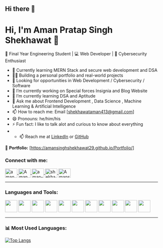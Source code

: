 ## Hi there 👋
# Hi, I'm Aman Pratap Singh Shekhawat 👋

🚀 Final Year Engineering Student | 💻 Web Developer | 🔐 Cybersecurity Enthusiast

- 🌱 Currently learning MERN Stack and secure web development and DSA
- 👨‍💻 Building a personal portfolio and real-world projects
- 💼 Looking for opportunities in Web Development / Cybersecurity / Software
- 🔭 I’m currently working on Special forces Insignia and Blog Website
- 🌱 I’m currently learning DSA and Aptitude
- 💬 Ask me about Frontend Development , Data Science , Machine Learning & Artificial Intelligence
- 📫 How to reach me: Email [shekhawataman413@gmail.com]
- 😄 Pronouns: he/him/his
- ⚡ Fun fact: I like to talk alot and curious to know about everything
- - 📫 Reach me at [LinkedIn](https://www.linkedin.com/in/aman-shekhawat-885414277) or [GitHub](https://github.com/Amansinghshekhawat29)

🔗 **Portfolio:** [https://amansinghshekhawat29.github.io/Portfolio/]  



<h3 align="left">Connect with me:</h3>
<p align="left">
  <a href="https://dev.to/aman_pratapsinghshekhaw" target="blank">
    <img align="center" src="https://raw.githubusercontent.com/rahuldkjain/github-profile-readme-generator/master/src/images/icons/Social/devto.svg" alt="aman_pratapsinghshekhaw" height="30" width="40" />
  </a>
  <a href="https://x.com/AmanSingh_2910?t=wsEY39tmEM4GKnGKzLW33Q&s=08" target="blank">
    <img align="center" src="https://raw.githubusercontent.com/rahuldkjain/github-profile-readme-generator/master/src/images/icons/Social/twitter.svg" alt="AmanSingh_2910" height="30" width="40" />
  </a>
  <a href="https://www.linkedin.com/in/aman-shekhawat-885414277" target="blank">
    <img align="center" src="https://raw.githubusercontent.com/rahuldkjain/github-profile-readme-generator/master/src/images/icons/Social/linked-in-alt.svg" alt="aman-shekhawat" height="30" width="40" />
  </a>
  <a href="https://www.instagram.com/shekhawat_amansingh_2910/" target="blank">
    <img align="center" src="https://raw.githubusercontent.com/rahuldkjain/github-profile-readme-generator/master/src/images/icons/Social/instagram.svg" alt="shekhawat_amansingh_2910" height="30" width="40" />
  </a>
  <a href="https://github.com/Amansinghshekhawat29" target="blank">
    <img align="center" src="https://raw.githubusercontent.com/rahuldkjain/github-profile-readme-generator/master/src/images/icons/Social/github.svg" alt="Amansinghshekhawat29" height="30" width="40" />
  </a>
</p>

---

### Languages and Tools:

<code><img height="40" src="[https://cdn.jsdelivr.net/gh/devicons/devicon/icons/javascript/javascript-original.svg](https://encrypted-tbn0.gstatic.com/images?q=tbn:ANd9GcSYLLqiTiFvI6IHt5F3WY4Stw5fw__PoWgirw&s)"></code>
<code><img height="40" src="[https://cdn.jsdelivr.net/gh/devicons/devicon/icons/html5/html5-original.svg](https://upload.wikimedia.org/wikipedia/commons/thumb/6/61/HTML5_logo_and_wordmark.svg/250px-HTML5_logo_and_wordmark.svg.png)"></code>
<code><img height="40" src="[https://cdn.jsdelivr.net/gh/devicons/devicon/icons/css3/css3-original.svg](https://encrypted-tbn0.gstatic.com/images?q=tbn:ANd9GcS2B0jgb556iB3bft4AYqEReM2wopQYyxYWmQ&s)"></code>
<code><img height="40" src="[https://cdn.jsdelivr.net/gh/devicons/devicon/icons/react/react-original.svg](https://cloudmatetechnologies.com/wp-content/uploads/2024/06/react.js.png)"></code>
<code><img height="40" src="[https://cdn.jsdelivr.net/gh/devicons/devicon/icons/python/python-original.svg](https://upload.wikimedia.org/wikipedia/commons/thumb/c/c3/Python-logo-notext.svg/1200px-Python-logo-notext.svg.png)"></code>
<code><img height="40" src="[https://cdn.jsdelivr.net/gh/devicons/devicon/icons/git/git-original.svg](https://upload.wikimedia.org/wikipedia/commons/thumb/1/18/ISO_C%2B%2B_Logo.svg/1200px-ISO_C%2B%2B_Logo.svg.png)"></code>
<code><img height="40" src="https://avatars.githubusercontent.com/u/18133?s=280&v=4"></code>
<code><img height="40" src="https://encrypted-tbn0.gstatic.com/images?q=tbn:ANd9GcRfRZJJuc5_oRrgBxn8yKCO-JoJ7ZxhVunhpQ&s"></code>
<code><img height="40" src="https://upload.wikimedia.org/wikipedia/commons/thumb/9/9a/Visual_Studio_Code_1.35_icon.svg/1200px-Visual_Studio_Code_1.35_icon.svg.png"></code>
<code><img height="40" src="https://upload.wikimedia.org/wikipedia/commons/thumb/1/18/C_Programming_Language.svg/1853px-C_Programming_Language.svg.png"></code>
<code><img height="40" src="https://upload.wikimedia.org/wikipedia/commons/8/87/Sql_data_base_with_logo.png"></code>

---

### 📊 Most Used Languages:

[![Top Langs](https://github-readme-stats.vercel.app/api/top-langs/?username=yourusername&layout=compact&langs_count=8&theme=tokyonight)](https://github.com/anuraghazra/github-readme-stats)
